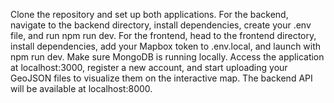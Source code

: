 Clone the repository and set up both applications. For the backend, navigate to the backend directory, install dependencies, create your .env file, and run npm run dev. For the frontend, head to the frontend directory, install dependencies, add your Mapbox token to .env.local, and launch with npm run dev. Make sure MongoDB is running locally. Access the application at localhost:3000, register a new account, and start uploading your GeoJSON files to visualize them on the interactive map. The backend API will be available at localhost:8000.
